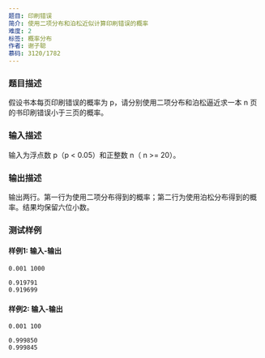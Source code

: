 ```yaml
---
题目: 印刷错误
简介: 使用二项分布和泊松近似计算印刷错误的概率
难度: 2
标签: 概率分布
作者: 谢子聪
慕码: 3120/1782
---
```


### 题目描述

假设书本每页印刷错误的概率为 p，请分别使用二项分布和泊松逼近求一本 n 页的书印刷错误小于三页的概率。

### 输入描述

输入为浮点数 p（p \< 0.05）和正整数 n（ n \>= 20）。

### 输出描述

输出两行。第一行为使用二项分布得到的概率；第二行为使用泊松分布得到的概率。结果均保留六位小数。

### 测试样例

#### 样例1: 输入-输出

```
0.001 1000
```

```
0.919791
0.919699
```

#### 样例2: 输入-输出

```
0.001 100
```

```
0.999850
0.999845
```

